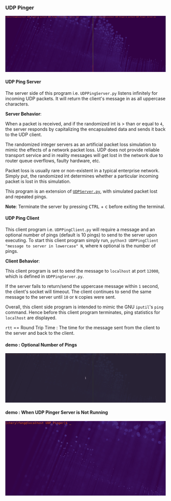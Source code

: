 ### UDP Pinger

![A gif showing a demo of UDP Pinger server-client.](UDP_Pinger_demo3.gif)

#### UDP Ping Server

 The server side of this program i.e. `UDPPingServer.py` listens infinitely for incoming UDP packets. It will return the client's message in as all uppercase characters.

 **Server Behavior**:  

 When a packet is received, and if the randomized int is > than or equal to `4`, the server responds by capitalizing the encapsulated data and sends it back to the UDP client.

 The randomized integer servers as an artificial packet loss simulation to mimic the effects of a network packet loss. UDP does not provide reliable transport service and in reality messages will get lost in the network due to router queue overflows, faulty hardware, etc.

 Packet loss is usually rare or non-existent in a typical enterprise network.
 Simply put, the randomized int determines whether a particular incoming packet is lost in this simulation.

 This program is an extension of [`UDPServer.py`](../UDP/UDPServer.py), with simulated packet lost and repeated pings.

 **Note**: Terminate the server by pressing <kbd>CTRL</kbd> + <kbd>c</kbd> before exiting the terminal.

#### UDP Ping Client

 This client program i.e. `UDPPingClient.py` will require a message and an optional number of pings (default is 10 pings) to send to the server upon executing.
 To start this client program simply run, `python3 UDPPingClient "message to server in lowercase" N`, where `N` optional is the number of pings.

 **Client Behavior**:

 This client program is set to send the message to `localhost` at port `12000`, which is defined in `UDPPingServer.py`.

 If the server fails to return/send the uppercase message within `1` second, the client's socket will timeout. The client continues to send the same message to the server until `10` or `N` copies were sent.

 Overall, this client side program is intended to mimic the GNU `iputil`'s `ping` command. Hence before this client program terminates, ping statistics for `localhost` are displayed.

 `rtt` == Round Trip Time : The time for the message sent from the client to the server and back to the client.

#### demo : Optional Number of Pings

![a gif showing the output for optional number of pings UPD Pinger server-client.](UDP_Pinger_demo2.gif)

#### demo : When UDP Pinger Server is Not Running

![a gif showing the output when UDP Pinger client pings offline server.](UDP_Pinger_demo1.gif)

